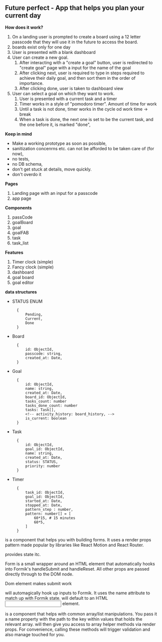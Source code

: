 ## Future perfect - App that helps you plan your current day

**How does it work?**

1. On a landing user is prompted to create a board using a 12 letter passcode that they will use it in the future to access the board.
2. boards exist only for one day
3. User is presented with a blank dashboard
4. User can create a new goal.
   1. After interacting with a "create a goal" button, user is redirected to "create goal" page with a input for the name of the goal
   2. After clicking next, user is required to type in steps required to achieve their daily goal, and then sort them in the order of importance.
   3. After clicking done, user is taken to dashboard view
5. User can select a goal on which they want to work.
   1. User is presented with a current task and a timer
   2. Timer works in a style of "pomodoro timer". Amount of time for work <!-- and break can be set if the default does'nt fit users workflow. -->
   3. Until a task is not done, timer works in the cycle od work time -> break
   4. When a task is done, the next one is set to be the current task, and the one before it, is marked "done",
   <!-- 5. When a goal is reached, user is presented with the stats. (amount of work time, amount of break time, datetime of the start and the end and time elapsed and a colorfull graph of time spent working and taking brakes). -->

**Keep in mind**

- Make a working prototype as soon as possible,
- sanitization concenrns etc. can not be afforded to be taken care of (for now),
- no tests,
- no DB schema,
- don't get stuck at details, move quickly.
- don't overdo it

**Pages**

1. Landing page with an input for a passcode
2. app page

**Components**

1. passCode
2. goalBoard
3. goal
4. goalFAB
5. task
6. task_list
<!-- 5. Goal completion page -->

**Features**

1. Timer clock (simple)
2. Fancy clock (simple)
3. dashboard
4. goal board
5. goal editor

**data structures**

- STATUS ENUM

        {
            Pending,
            Current,
            Done
        }

- Board

        {
            id: ObjectId,
            passcode: string,
            created_at: Date,
        }

- Goal

        {
            id: ObjectId,
            name: string,
            created_at: Date,
            board_id: ObjectId,
            tasks_count: number
            tasks_done_count: number
            tasks: Task[],
            <!-- activity_history: board_history, -->
            is_current: boolean
        }

- Task

        {
            id: ObjectId,
            goal_id: ObjectId,
            name: string,
            created_at: Date,
            status: STATUS,
            priority: number
        }

<!-- - activity_history

        {
            id: ObjectId,
            created_at: Date,
            board: ObjectId,
            tracked_times: tracked_time[] =
            [
                {
                    type: "WORK" | "BREAK"
                    began_at: Date,
                    ended_at: Date,
                    task_id: ObjectId,
                    goal_id: ObjectId,
                },
            ]
        } -->

- Timer

        {
            task_id: ObjectId,
            goal_id: ObjectId,
            started_at: Date,
            stopped_at: Date,
            pattern_step : number,
            pattern: number[] = [
                60*15, # 15 minutes
                60*5,
            ]
        }



<Formik> is a component that helps you with building forms. It uses a render props pattern made popular by libraries like React Motion and React Router.

provides state itc.

<Form />
Form is a small wrapper around an HTML <form> element that automatically hooks into Formik's handleSubmit and handleReset. All other props are passed directly through to the DOM node.

Dom element makes submit work

<Field /> will automagically hook up inputs to Formik. It uses the name attribute to match up with Formik state. <Field /> will default to an HTML <input /> element.


<FieldArray /> is a component that helps with common array/list manipulations. You pass it a name property with the path to the key within values that holds the relevant array. <FieldArray /> will then give you access to array helper methods via render props. For convenience, calling these methods will trigger validation and also manage touched for you.